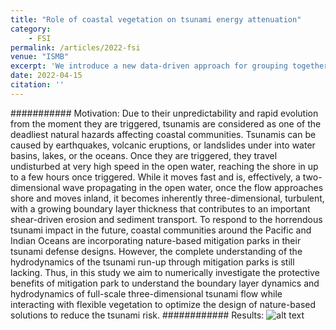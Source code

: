 ```yaml
---
title: "Role of coastal vegetation on tsunami energy attenuation"
category:
    - FSI
permalink: /articles/2022-fsi
venue: "ISMB"
excerpt: 'We introduce a new data-driven approach for grouping together transcripts in an experiment based on their inferential uncertainty. '
date: 2022-04-15
citation: ''
---
```


########### Motivation:
Due to their unpredictability and rapid evolution from the moment they are triggered, tsunamis are considered as one of the deadliest natural hazards affecting coastal communities. Tsunamis can be caused by earthquakes, volcanic eruptions, or landslides under into water basins, lakes, or the oceans. Once they are triggered, they travel undisturbed at very high speed in the open water, reaching the shore in up to a few hours once triggered. While it moves fast and is, effectively, a two-dimensional wave propagating in the open water, once the flow approaches shore and moves inland, it becomes inherently three-dimensional, turbulent, with a growing boundary layer thickness that contributes to an important shear-driven erosion and sediment transport. To respond to the horrendous tsunami impact in the future, coastal communities around the Pacific and Indian Oceans are incorporating nature-based mitigation parks in their tsunami defense designs. However, the complete understanding of the hydrodynamics of the tsunami run-up through mitigation parks is still lacking. Thus, in this study we aim to numerically investigate the protective benefits of mitigation park to understand the boundary layer dynamics and hydrodynamics of full-scale three-dimensional tsunami flow while interacting with flexible vegetation to optimize the design of nature-based solutions to reduce the tsunami risk.
############ Results:
![alt text](/assets/flex-double-5e4-SP1.5D.gif)
